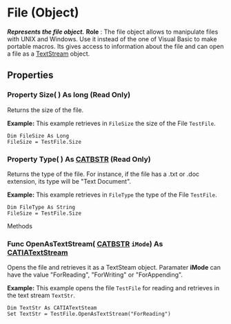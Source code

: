 # File (Object)

**_Represents the file object._**
**Role** : The file object allows to manipulate files with UNIX and Windows. Use it instead of the one of Visual Basic to make portable macros. Its gives access to information about the file and can open a file as a [TextStream](../InfInterfaces/interface_TextStream_21990.md) object.

## Properties

### Property **Size**( ) As long (Read Only)

Returns the size of the file.

**Example:**      This example retrieves in `FileSize` the size of the File `TestFile`.

```VBScript
Dim FileSize As Long
FileSize = TestFile.Size

```

### Property **Type**( ) As [CATBSTR](../System/typedef_CATBSTR_8129.md) (Read Only)

Returns the type of the file. For instance, if the file has a .txt or .doc extension, its type will be "Text Document".

**Example:**      This example retrieves in `FileType` the type of the File `TestFile`.

```VBScript
Dim FileType As String
FileSize = TestFile.Size

```

Methods

### Func **OpenAsTextStream**( [CATBSTR](../System/typedef_CATBSTR_8129.md)  `iMode`) As [CATIATextStream](../InfInterfaces/interface_TextStream_21990.md)

Opens the file and retrieves it as a TextSteam object. Paramater **iMode** can have the value "ForReading", "ForWriting" or "ForAppending".

**Example:**      This example opens the file `TestFile` for reading and retrieves in the text stream `TextStr`.

```VBScript
Dim TextStr As CATIATextSteam
Set TextStr = TestFile.OpenAsTextStream("ForReading")

```
